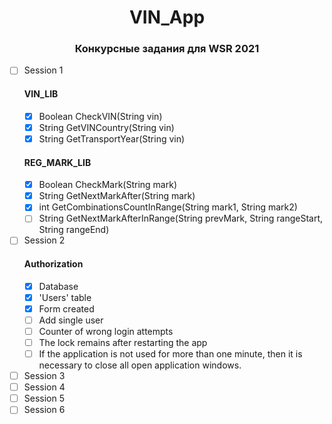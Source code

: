 <div align="center">

# VIN_App
### Конкурсные задания для WSR 2021

</div>

- [ ] Session 1
  #### VIN_LIB
  - [x] Boolean CheckVIN(String vin)
  - [x] String GetVINCountry(String vin)
  - [x] String GetTransportYear(String vin)
  #### REG_MARK_LIB
  - [x] Boolean CheckMark(String mark)
  - [x] String GetNextMarkAfter(String mark)
  - [x] int GetCombinationsCountInRange(String mark1, String mark2)
  - [ ] String GetNextMarkAfterInRange(String prevMark, String rangeStart, String rangeEnd)
- [ ] Session 2
  #### Authorization
   - [x] Database
   - [x] 'Users' table 
   - [x] Form created
   - [ ] Add single user
   - [ ] Counter of wrong login attempts
   - [ ] The lock remains after restarting the app
   - [ ] If the application is not used for more than one minute, then it is necessary to close all open application windows. 
- [ ] Session 3
- [ ] Session 4
- [ ] Session 5
- [ ] Session 6
